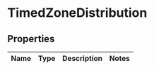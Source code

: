 # TimedZoneDistribution

## Properties
Name | Type | Description | Notes
------------ | ------------- | ------------- | -------------
